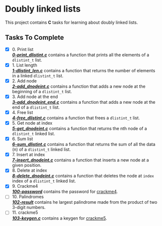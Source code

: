 # Doubly linked lists

This project contains __C__ tasks for learning about doubly linked lists.

## Tasks To Complete

+ [x] 0\. Print list <br/>_**[0-print_dlistint.c](0-print_dlistint.c)**_ contains a function that prints all the elements of a `dlistint_t` list.
+ [x] 1\. List length <br/>_**[1-dlistint_len.c](1-dlistint_len.c)**_ contains a function that returns the number of elements in a linked `dlistint_t` list.
+ [x] 2\. Add node <br/>_**[2-add_dnodeint.c](2-add_dnodeint.c)**_ contains a function that adds a new node at the beginning of a `dlistint_t` list.
+ [x] 3\. Add node at the end <br/>_**[3-add_dnodeint_end.c](3-add_dnodeint_end.c)**_ contains a function that adds a new node at the end of a `dlistint_t` list.
+ [x] 4\. Free list <br/>_**[4-free_dlistint.c](4-free_dlistint.c)**_ contains a function that frees a `dlistint_t` list.
+ [x] 5\. Get node at index <br/>_**[5-get_dnodeint.c](5-get_dnodeint.c)**_ contains a function that returns the nth node of a `dlistint_t` linked list.
+ [x] 6\. Sum list <br/>_**[6-sum_dlistint.c](6-sum_dlistint.c)**_ contains a function that returns the sum of all the data (n) of a `dlistint_t` linked list.
+ [x] 7\. Insert at index <br/>_**[7-insert_dnodeint.c](7-insert_dnodeint.c)**_ contains a function that inserts a new node at a given position.
+ [x] 8\. Delete at index <br/>_**[8-delete_dnodeint.c](8-delete_dnodeint.c)**_ contains a function that deletes the node at `index` index of a `dlistint_t` linked list.
+ [x] 9\. Crackme4 <br/>_**[100-password](100-password)**_ contains the password for [crackme4](crackme4).
+ [ ] 10\. Palindromes <br/>_**[102-result](102-result)**_ contains he largest palindrome made from the product of two 3-digit numbers.
+ [ ] 11\. crackme5 <br/>_**[103-keygen.c](103-keygen.c)**_ contains a keygen for [crackme5](crackme5).
